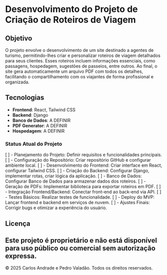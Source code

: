 # Desenvolvimento do Projeto de Criação de Roteiros de Viagem

## Objetivo
<p>
    O projeto envolve o desenvolvimento de um site destinado a agentes de turismo, permitindo-lhes criar e personalizar roteiros de viagem detalhados para seus clientes. Esses roteiros incluem informações essenciais, como passagens, hospedagem, sugestões de passeios, entre outros. Ao final, o site gera automaticamente um arquivo PDF com todos os detalhes, facilitando o compartilhamento com os viajantes de forma profissional e organizada.
</p>

## Tecnologias
- **Frontend**: React, Tailwind CSS
- **Backend**: Django
- **Banco de Dados**: A DEFINIR
- **PDF Generator**: A DEFINIR
- **Hospedagem**: A DEFINIR


### Status Atual do Projeto
[ ] - Planejamento do Projeto: Definir requisitos e funcionalidades principais.
[ ] - Configuração do Repositório: Criar repositório GitHub e configurar ambiente local.
[ ] - Desenvolvimento do Frontend: Criar interface em React, configurar Tailwind CSS.
[ ] - Criação do Backend: Configurar Django, implementar rotas, criar lógica da aplicação.
[ ] - Banco de Dados: Configurar Banco de Dados para armazenar dados dos roteiros.
[ ] - Geração de PDFs: Implementar biblioteca para exportar roteiros em PDF.
[ ] - Integração Frontend/Backend: Conectar front-end ao back-end via API.
[ ] - Testes Básicos: Realizar testes de funcionalidade.
[ ] - Deploy do MVP: Lançar frontend e backend em serviços de nuvem.
[ ] - Ajustes Finais: Corrigir bugs e otimizar a experiência do usuário.

## Licença

Este projeto é proprietário e não está disponível para uso público ou comercial sem autorização expressa.
---

© 2025 Carlos Andrade e Pedro Valadão. Todos os direitos reservados.